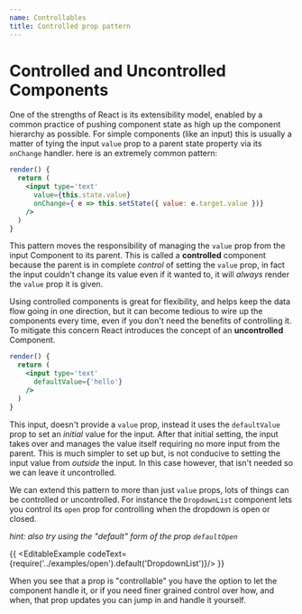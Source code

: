 ```yaml
---
name: Controllables
title: Controlled prop pattern
---
```

# Controlled and Uncontrolled Components

One of the strengths of React is its extensibility model, enabled by a common practice of pushing component state
as high up the component hierarchy as possible. For simple components (like an input) this
is usually a matter of tying the input `value` prop to a parent state property via its `onChange` handler.
here is an extremely common pattern:

```jsx
render() {
  return (
    <input type='text'
      value={this.state.value}
      onChange={ e => this.setState({ value: e.target.value })}
    />
  )
}
```

This pattern moves the responsibility of managing the `value` prop from the input Component to its parent.
This is called a __controlled__ component because the parent is in complete _control_ of setting the `value` prop,
in fact the input couldn't change its value even if it wanted to, it will _always_ render the `value` prop it is given.

Using controlled components is great for flexibility, and helps keep the data flow going in one direction,
but it can become tedious to wire up the components every time, even if you don't need the benefits of controlling it.
To mitigate this concern React introduces the concept of an __uncontrolled__ Component.

```jsx
render() {
  return (
    <input type='text'
      defaultValue={'hello'}
    />
  )
}
```

This input, doesn't provide a `value` prop, instead it uses the `defaultValue` prop to set an _initial_
value for the input. After that initial setting, the input takes over and manages the value itself requiring
no more input from the parent. This is much simpler to set up but, is not conducive to setting the input value
from _outside_ the input. In this case however, that isn't needed so we can leave it uncontrolled.

We can extend this pattern to more than just `value` props, lots of things can be controlled or uncontrolled.
For instance the `DropdownList` component lets you control its `open` prop for controlling when
the dropdown is open or closed.

_hint: also try using the "default" form of the prop `defaultOpen`_

{{ <EditableExample codeText={require('../examples/open').default('DropdownList')}/> }}

When you see that a prop is "controllable" you have the option to let the component handle it,
or if you need finer grained control over how, and when, that prop updates you can jump in and handle it yourself.
